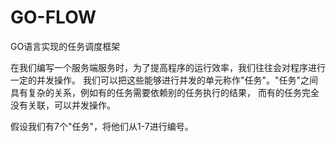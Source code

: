 # GO-FLOW
GO语言实现的任务调度框架

在我们编写一个服务端服务时，为了提高程序的运行效率，我们往往会对程序进行一定的并发操作。
我们可以把这些能够进行并发的单元称作"任务"。"任务"之间具有复杂的关系，例如有的任务需要依赖别的任务执行的结果，
而有的任务完全没有关联，可以并发操作。

假设我们有7个"任务"，将他们从1-7进行编号。
